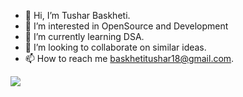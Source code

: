 - 👋 Hi, I’m Tushar Baskheti.
- 👀 I’m interested in OpenSource and Development
- 🌱 I’m currently learning DSA.
- 💞️ I’m looking to collaborate on similar ideas.
- 📫 How to reach me baskhetitushar18@gmail.com.

<p align="centre">
  <img src="https://www.holopin.io/api/user/board?user=salimshaddy18">
</p>

<!---
salimshaddy18/salimshaddy18 is a ✨ special ✨ repository because its `README.md` (this file) appears on your GitHub profile.
You can click the Preview link to take a look at your changes.
--->
